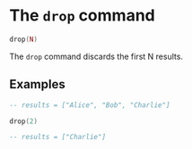 # The `drop` command

```lua
drop(N)
```

The `drop` command discards the first N results.

## Examples

```lua
-- results = ["Alice", "Bob", "Charlie"]

drop(2)

-- results = ["Charlie"]
```
